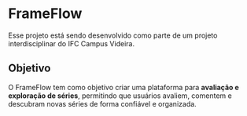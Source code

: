 # FrameFlow

Esse projeto está sendo desenvolvido como parte de um projeto interdisciplinar do IFC Campus Videira.

## Objetivo

O FrameFlow tem como objetivo criar uma plataforma para **avaliação e exploração de séries**, permitindo que usuários avaliem, comentem e descubram novas séries de forma confiável e organizada.

